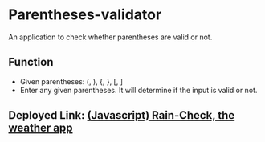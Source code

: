 # Parentheses-validator
 An application to check whether parentheses are valid or not. 

## Function
* Given parentheses: 
  (, ), {, }, [, ]
* Enter any given parentheses. It will determine if the input is valid or not.

## Deployed Link: [(Javascript) Rain-Check, the weather app](https://magnificent-crisp-22581c.netlify.app)
